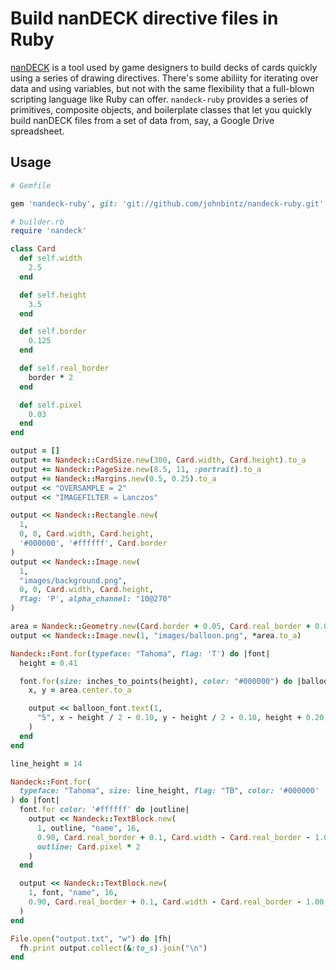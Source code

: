 # Build nanDECK directive files in Ruby

[nanDECK](http://www.nand.it/nandeck/) is a tool used by game designers to build
decks of cards quickly using a series of drawing directives. There's some abiliity
for iterating over data and using variables, but not with the same flexibility
that a full-blown scripting language like Ruby can offer. `nandeck-ruby` provides
a series of primitives, composite objects, and boilerplate classes that let you
quickly build nanDECK files from a set of data from, say, a Google Drive
spreadsheet.

## Usage

``` ruby
# Gemfile

gem 'nandeck-ruby', git: 'git://github.com/johnbintz/nandeck-ruby.git'
```

``` ruby
# builder.rb
require 'nandeck'

class Card
  def self.width
    2.5
  end

  def self.height
    3.5
  end

  def self.border
    0.125
  end

  def self.real_border
    border * 2
  end

  def self.pixel
    0.03
  end
end

output = []
output += Nandeck::CardSize.new(300, Card.width, Card.height).to_a
output += Nandeck::PageSize.new(8.5, 11, :portrait).to_a
output += Nandeck::Margins.new(0.5, 0.25).to_a
output << "OVERSAMPLE = 2"
output << "IMAGEFILTER = Lanczos"

output << Nandeck::Rectangle.new(
  1,
  0, 0, Card.width, Card.height,
  '#000000', '#ffffff', Card.border
)
output << Nandeck::Image.new(
  1,
  "images/background.png",
  0, 0, Card.width, Card.height,
  flag: 'P', alpha_channel: "10@270"
)

area = Nandeck::Geometry.new(Card.border + 0.05, Card.real_border + 0.05, 0.688, 0.640)
output << Nandeck::Image.new(1, "images/balloon.png", *area.to_a)

Nandeck::Font.for(typeface: "Tahoma", flag: 'T') do |font|
  height = 0.41

  font.for(size: inches_to_points(height), color: "#000000") do |balloon_font|
    x, y = area.center.to_a

    output << balloon_font.text(1,
      "5", x - height / 2 - 0.10, y - height / 2 - 0.10, height + 0.20, height
    )
  end
end

line_height = 14

Nandeck::Font.for(
  typeface: "Tahoma", size: line_height, flag: "TB", color: '#000000'
) do |font|
  font.for color: '#ffffff' do |outline|
    output << Nandeck::TextBlock.new(
      1, outline, "name", 16,
      0.90, Card.real_border + 0.1, Card.width - Card.real_border - 1.00, 0.38,
      outline: Card.pixel * 2
    )
  end

  output << Nandeck::TextBlock.new(
    1, font, "name", 16,
    0.90, Card.real_border + 0.1, Card.width - Card.real_border - 1.00, 0.38
  )
end

File.open("output.txt", "w") do |fh|
  fh.print output.collect(&:to_s).join("\n")
end
```

